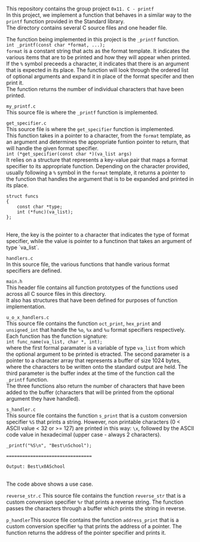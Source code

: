 This repository contains the group project `0x11. C - printf`<br>
In this project, we implement a function that behaves in a similar way to the `printf` function provided in the Standard library.<br>
The directory contains several C source files and one header file.

The function being implemented in this project is the `_printf` function.<br>
`int _printf(const char *format, ...);`<br>
`format` is a constant string that acts as the format template. It indicates the various items that are to be printed and how they will appear when printed. If the `%` symbol preceeds a character, it indicates that there is an argument that is expected in its place. The function will look through the ordered list of optional arguments and expand it in place of the format specifer and then print it.<br>
The function returns the number of individual characters that have been printed.<br>

`my_printf.c`<br>
This source file is where the `_printf` function is implemented.<br>

`get_specifier.c`<br>
This source file is where the `get_specifier` function is implemented.<br>
This function takes in a pointer to a character, from the `format` template, as an argument and determines the appropriate funtion pointer to return, that will handle the given format specifier.<br>
`int (*get_specifier(const char *)(va_list args)`<br>
It relies on a structure that represents a key-value pair that maps a format specifier to its appropriate function. Depending on the character provided, usually following a `%` symbol in the `format` template, it returns a pointer to the function that handles the argument that is to be expanded and printed in its place.<br>
```
struct funcs
{
	const char *type;
	int (*func)(va_list);
};
```
<br>
Here, the key is the pointer to a character that indicates the type of format specifier, while the value is pointer to a functinon that takes an argument of type `va_list`.<br>

`handlers.c`<br>
In this source file, the various functions that handle various format specifiers are defined.

`main.h`<br>
This header file contains all function prototypes of the functions used across all C source files in this directory.<br>
It also has structures that have been defined for purposes of function implementation.


`u_o_x_handlers.c`<br>
This source file contains the function `oct_print`, `hex_print` and `unsigned_int` that handle the `%o`, `%x` and `%u` format specifiers respectively.<br>
Each function has the function signature:<br>
`int func_name(va_list, char *, int);`<br>
where the first formal paramater is a variable of type `va_list` from which the optional argument to be printed is etracted. The second parameter is a pointer to a character array that represents a buffer of size 1024 bytes, where the characters to be written onto the standard output are held. The third parameter is the buffer index at the time of the function call the `_printf` function.<br>
The three functions also return the number of characters that have been added to the buffer (characters that will be printed from the optional argument they have handled).<br>

`s_handler.c`<br>
This source file contains the function `s_print` that is a custom conversion specifier `%S` that prints a string. However, non printable characters (0 < ASCII value < 32 or >= 127) are printed in this way: `\x`, followed by the ASCII code value in hexadecimal (upper case - always 2 characters). <br>
```
_printf("%S\n", "Best\nSchool");

================================

Output: Best\x0ASchool
```
<br>
The code above shows a use case.<br>

`reverse_str.c`
This source file contains the function `reverse_str` that is a custom conversion specifier `%r` that prints a reverse string. The function passes the characters through a buffer which prints the string in reverse.
<br>

`p_handler`This source file contains the function `address_print` that is a custom conversion specifier `%p` that prints the address of a pointer. The function returns the address of the pointer specifier and prints it.
<br>
